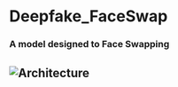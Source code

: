 # Deepfake_FaceSwap
### A model designed to Face Swapping


![Architecture](https://github.com/joowoniese/DiffusionbasedANC/blob/master/AboutModel/overview.png)
---
